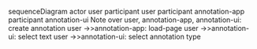 sequenceDiagram
actor user
participant user
participant annotation-app
participant annotation-ui
Note over user, annotation-app, annotation-ui: create annotation
user ->>annotation-app: load-page
user ->>annotation-ui: select text
user ->>annotation-ui: select annotation type

